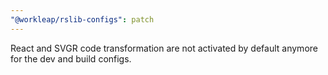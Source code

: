 ```yaml
---
"@workleap/rslib-configs": patch
---
```


React and SVGR code transformation are not activated by default anymore for the dev and build configs.
